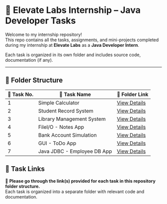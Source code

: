 # 🌟 Elevate Labs Internship – Java Developer Tasks

Welcome to my internship repository!  
This repo contains all the tasks, assignments, and mini-projects completed during my internship at **Elevate Labs** as a **Java Developer Intern**.

Each task is organized in its own folder and includes source code, documentation (if any).

---

## 📁 Folder Structure

| 🔢 Task No.| 📌 Task Name                | 📂 Folder Link                             |
|-------------|-----------------------------|---------------------------------------------|
| 1           | Simple Calculator           |   [View Details](SimpleCalculator)          |
| 2           | Student Record System       |   [View Details](StudentRecordSystem)       |
| 3           | Library Management System   |   [View Details](LibraryManagementSystem)   |
| 4           | FileI/O - Notes App         |   [View Details](FileIO-NotesApp)           |
| 5           | Bank Account Simulation     |   [View Details](BankAccountSimulation)     |
| 6           | GUI - ToDo App              |   [View Details](GUIToDOList)               |
| 7           | Java JDBC - Employee DB App |   [View Details](EmployeeDBApp)             |






## 🔗 Task Links

📌 **Please go through the link(s) provided for each task in this repository folder structure.**  
Each task is organized into a separate folder with relevant code and documentation. 

